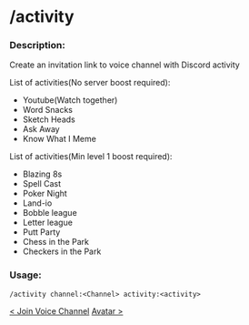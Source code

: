 # /activity

### Description:

Create an invitation link to voice channel with Discord activity<br>

List of activities(No server boost required):

-   Youtube(Watch together)
-   Word Snacks
-   Sketch Heads
-   Ask Away
-   Know What I Meme

List of activities(Min level 1 boost required):

-   Blazing 8s
-   Spell Cast
-   Poker Night
-   Land-io
-   Bobble league
-   Letter league
-   Putt Party
-   Chess in the Park
-   Checkers in the Park

### Usage:

`/activity channel:<Channel> activity:<activity>`<br>

<a class="button prev" href="./#/commands/musiccommands/joinvc" role="button">< Join Voice Channel</a>
<a class="button next" href="./#/commands/basiccommands/avatar" role="button">Avatar ></a>
